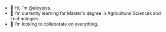 - 👋 Hi, I’m @aloysivs.
- 🌱 I’m currently learning for Master's degree in Agricultural Sciences and Technologies.
- 💞️ I’m looking to collaborate on everything.


<!---
aloysivs/aloysivs is a ✨ special ✨ repository because its `README.md` (this file) appears on your GitHub profile.
You can click the Preview link to take a look at your changes.
--->
